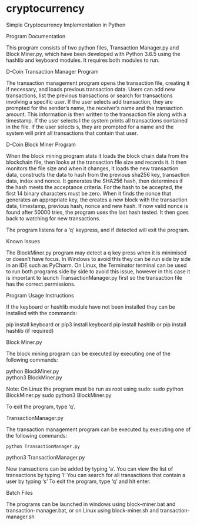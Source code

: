 # cryptocurrency
Simple Cryptocurrency Implementation in Python

Program Documentation 
 
This program consists of two python files, Transaction Manager.py and Block Miner.py, which have been developed with Python 3.6.5 using the hashlib and keyboard modules. It requires both modules to run.  
 


D-Coin Transaction Manager Program 
 
The transaction management program opens the transaction file, creating it if necessary, and loads previous transaction data. Users can add new transactions, list the previous transactions or search for transactions involving a specific user. If the user selects add transaction, they are prompted for the sender’s name, the receiver’s name and the transaction amount. This information is then written to the transaction file along with a timestamp. If the user selects l the system prints all transactions contained in the file. If the user selects s, they are prompted for a name and the system will print all transactions that contain that user. 
 


D-Coin Block Miner Program 
 
When the block mining program stats it loads the block chain data from the blockchain file, then looks at the transaction file size and records it. It then monitors the file size and when it changes, it loads the new transaction data, constructs the data to hash from the previous sha256 key, transaction data, index and nonce. It generates the SHA256 hash, then determines if the hash meets the acceptance criteria. For the hash to be accepted, the first 14 binary characters must be zero. When it finds the nonce that generates an appropriate key, the creates a new block with the transaction data, timestamp, previous hash, nonce and new hash. If now valid nonce is found after 50000 tries, the program uses the last hash tested. It then goes back to watching for new transactions. 
 
The program listens for a ‘q’ keypress, and if detected will exit the program. 
 


Known Issues 
 
The BlockMiner.py program may detect a q key press when it is minimised or doesn’t have focus. In 
Windows to avoid this they can be run side by side in an IDE such as PyCharm. On Linux, the Terminator terminal can be used to run both programs side by side to avoid this issue, however in this case it is important to launch TransactionManager.py first so the transaction file has the correct permissions. 
 
 
 
Program Usage Instructions 
 
If the keyboard or hashlib module have not been installed they can be installed with the commands: 
 
pip install keyboard 	or  	pip3 install keyboard  pip install hashlib  	or  	pip install hashlib (if required)  
 


Block Miner.py 
 
The block mining program can be executed by executing one of the following commands: 
 
python BlockMiner.py  
	python3 BlockMiner.py 	 
 
Note: On Linux the program must be run as root using sudo: 
sudo python BlockMiner.py 
sudo python3 BlockMiner.py 
 
To exit the program, type ‘q’. 
 


TransactionManager.py 
 
The transaction management program can be executed by executing one of the following commands: 
 
	python TransactionManager.py 	 
python3 TransactionManager.py 
 
New transactions can be added by typing ‘a’. 
You can view the list of transactions by typing ‘l’ 
You can search for all transactions that contain a user by typing ‘s’ To exit the program, type ‘q’ and hit enter. 
 


Batch Files 
 
The programs can be launched in windows using block-miner.bat and transaction-manager.bat, or on Linux using block-miner.sh and transaction-manager.sh 
